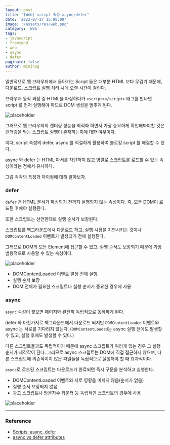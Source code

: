 ```yaml
---
layout: post
title: "[Web] script 속성 async/defer"
date: '2022-07-27 15:00:00'
image: '/assets/res/web.png'
category: 'Web'
tags:
- javascript
- frontend
- web
- async
- defer
paginate: false
author: minjnug
---
```


일반적으로 웹 브라우저에서 돌아가는 Script 들은 대부분 HTML 보다 무겁기 때문에, 다운로드, 스크립트 실행 처리 시에 오랜 시간이 걸린다.

브라우저 동작 과정 중 HTML을 파싱하다가 `<script></script>` 태그를 만나면 script 를 먼저 실행해야 하므로 DOM 생성을 멈추게 된다.

![placeholder](../assets/res/web/script.png "Medium example image")

그러므로 웹 브라우저의 렌더링 성능을 최적화 하면서 가장 중요하게 확인해봐야할 것은 랜더링을 막는 스크립트 실행이 존재하는지에 대한 여부이다.

이때, script 속성의 defer, async 를 적절하게 활용하여 블로킹 script 를 해결할 수 있다.

async 와 defer 는 HTML 파서를 차단하지 않고 병렬로 스크립트를 로드할 수 있는 속성이라는 점에서 유사하다.

그럼 각각의 특징과 차이점에 대해 알아보자.

### defer

`defer` 은 HTML 문서가 파싱되기 전까지 실행되지 않는 속성이다. 즉, 모든 DOM이 로드된 후에야 실행된다.

또한 스크립트는 선언한대로 실행 순서가 보장된다.

스크립트를 백그라운드에서 다운로드 하고, 실행 시점을 지연시키는 것이나 `DOMContentLoaded` 이벤트가 발생되기 전에 실행된다.

그러므로 DOM의 모든 Element에 접근할 수 있고, 실행 순서도 보장되기 때문에 가장 범용적으로 사용할 수 있는 속성이다.

![placeholder](../assets/res/web/defer.png "Medium example image")

- DOMContentLoaded 이벤트 발생 전에 실행
- 실행 순서 보장
- DOM 전체가 필요한 스크립트나 실행 순서가 중요한 경우에 사용

### async

`async` 속성이 붙으면 페이지와 완전히 독립적으로 동작하게 된다.

defer 와 마찬가지로 백그라운드에서 다운로드 되지만 `DOMContentLoaded` 이벤트와 async 는 서로를 기다리지 않는다.
(`DOMContentLoaded`는 async 실행 전에도 발생할 수 있고, 실행 후에도 발생할 수 있다.)

다른 스크립트들과도 독립적이기 때문에 async 스크립트가 여러개 있는 경우 그 실행 순서가 제각각이 된다.
그러므로 async 스크립트는 DOM에 직접 접근하지 않으며, 다른 스크립트에 의존적이지 않은 파일들을 독립적으로 실행해야 할 때 효과적이다.

`async`로 로드된 스크립트는 다운로드가 완료되면 즉시 구문을 분석하고 실행한다.

- DOMContentLoaded 이벤트와 서로 영향을 미치지 않음(순서가 없음)
- 실행 순서 보장되지 않음
- 광고 스크립트나 방문자수 카운터 등 독립적인 스크립트의 경우에 사용

![placeholder](../assets/res/web/async.png "Medium example image")


-----
### Reference
- <a href="https://javascript.info/script-async-defer">Scripts: async, defer</a>
- <a href="https://www.growingwiththeweb.com/2014/02/async-vs-defer-attributes.html#script">async vs defer attributes</a>
